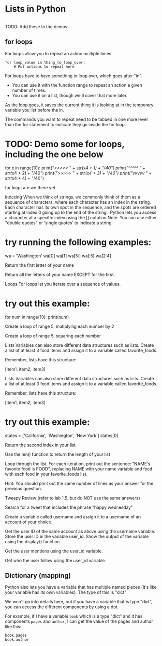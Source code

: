 # Lists in Python


```{tableofcontents}
```


TODO: Add these to the demos:
## for loops
For loops allow you to repeat an action multiple times.

```
for loop_value in thing_to_loop_over:
    # Put actions to repeat here
```

For loops have to have something to loop over, which goes after "in".
* You can use it with the function range to repeat an action a given number of times.
* You can use it on a list, though we'll cover that more later.

As the loop goes, it saves the current thing it is looking at in the temporary variable you list before the in.

The commands you want to repeat need to be tabbed in one more level than the for statement to indicate they go inside the for loop.


# TODO: Demo some for loops, including the one below

for x in range(10):
    print("<<<<< " + str(x*4 + 1) + "/40")
    print("^^^^^ " + str(x*4 + 2) + "/40")
    print(">>>>> " + str(x*4 + 3) + "/40")
    print("vvvvv " + str(x*4 + 4) + "/40")

for loop: are we there yet


Indexing
When we think of strings, we commonly think of them as a sequence of characters, where each character has an index in the string. Each character has its own spot in the sequence, and the spots are ordered starting at index 0 going up to the end of the string.
​
Python lets you access a character at a specific index using the [] notation
​
Note: You can use either "double quotes" or 'single quotes' to indicate a string

# try running the following examples:

wa = 'Washington'
wa[0]
wa[1]
wa[5:]
wa[:5]
wa[2:4]

Return the first letter of your name

Return all the letters of your name EXCEPT for the first.


Loops
For loops let you iterate over a sequence of values.
# try out this example:

for num in range(10):
    print(num)

Create a loop of range 5, mutiplying each number by 2

Create a loop of range 5, squaring each number


Lists
Variables can also store different data structures such as lists. Create a list of at least 3 food items and assign it to a variable called favorite_foods.

Remember, lists have this structure:

[item1, item2, item3]

Lists
Variables can also store different data structures such as lists. Create a list of at least 3 food items and assign it to a variable called favorite_foods.

Remember, lists have this structure:

[item1, item2, item3]

# try out this example:

states = ['California', 'Washington', 'New York']
states[0]

Return the second index in your list.

Use the len() function to return the length of your list

Loop through the list. For each iteration, print out the sentence: "NAME's favorite food is FOOD", replacing NAME with your name variable and food with each food in your favorite_foods list.

Hint: You should print out the same number of lines as your answer for the previous question.


Tweepy Review (refer to lab 1.5, but do NOT use the same answers)

Search for a tweet that includes the phrase "happy wednesday"

Create a variable called username and assign it to a username of an account of your choice.

Get the user ID of the same account as above using the username variable. Store the user ID in the variable user_id. Show the output of the variable using the display() function.

Get the user mentions using the user_id variable.

Get who the user follow using the user_id variable.


## Dictionary (mapping)
Python also lets you have a variable that has multiple named pieces (it's like your variable has its own variables). The type of this is "dict"

We won't go into details here, but if you have a variable that is type "dict", you can access the different components by using a dot.

For example, if I have a variable `book` which is a type "dict" and it has components `pages` and `author`, I can get the value of the pages and author like this:
```
book.pages
book.author
```
